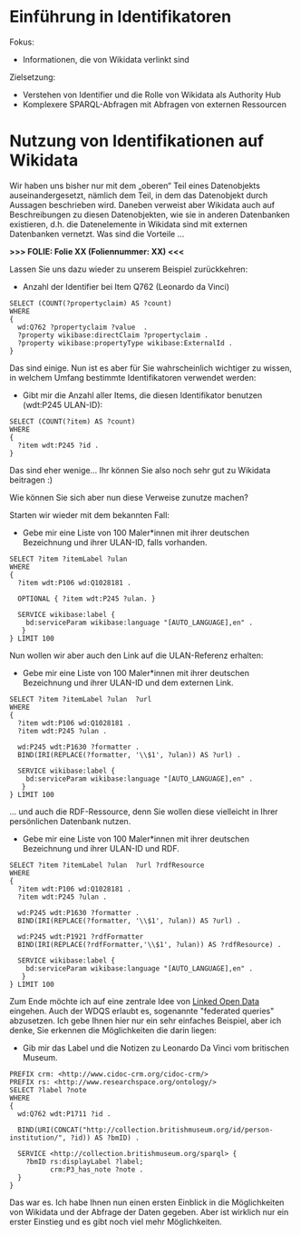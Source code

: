 
# Einführung in Identifikatoren 

Fokus:
  * Informationen, die von Wikidata verlinkt sind 

Zielsetzung:
  * Verstehen von Identifier und die Rolle von Wikidata als Authority Hub
  * Komplexere SPARQL-Abfragen mit Abfragen von externen Ressourcen


# Nutzung von Identifikationen auf Wikidata

Wir haben uns bisher nur mit dem „oberen“ Teil eines Datenobjekts  auseinandergesetzt, nämlich dem Teil, in dem das Datenobjekt durch Aussagen beschrieben wird. Daneben verweist aber Wikidata auch auf Beschreibungen zu diesen Datenobjekten, wie sie in anderen Datenbanken existieren, d.h. die Datenelemente in Wikidata sind mit externen Datenbanken vernetzt. Was sind die Vorteile …

**>>> FOLIE: Folie XX (Foliennummer: XX) <<<**

Lassen Sie uns dazu wieder zu unserem Beispiel zurückkehren:

  * Anzahl der Identifier bei Item Q762 (Leonardo da Vinci)

```sparql
SELECT (COUNT(?propertyclaim) AS ?count)
WHERE 
{
  wd:Q762 ?propertyclaim ?value  .
  ?property wikibase:directClaim ?propertyclaim .
  ?property wikibase:propertyType wikibase:ExternalId .
}
```
Das sind einige. Nun ist es aber für Sie wahrscheinlich wichtiger zu wissen, in welchem Umfang bestimmte Identifikatoren verwendet werden:

  * Gibt mir die Anzahl aller Items, die diesen Identifikator benutzen (wdt:P245 ULAN-ID):

```sparql 
SELECT (COUNT(?item) AS ?count) 
WHERE 
{
  ?item wdt:P245 ?id .
}
```

Das sind eher wenige... Ihr können Sie also noch sehr gut zu Wikidata beitragen :)

Wie können Sie sich aber nun diese Verweise zunutze machen?

Starten wir wieder mit dem bekannten Fall:

  * Gebe mir eine Liste von 100 Maler*innen mit ihrer deutschen Bezeichnung und ihrer ULAN-ID, falls vorhanden.

```sparql 
SELECT ?item ?itemLabel ?ulan 
WHERE 
{
  ?item wdt:P106 wd:Q1028181 .
  
  OPTIONAL { ?item wdt:P245 ?ulan. }
 
  SERVICE wikibase:label {
 	bd:serviceParam wikibase:language "[AUTO_LANGUAGE],en" .
   }  
} LIMIT 100
```

Nun wollen wir aber auch den Link auf die ULAN-Referenz erhalten:

  * Gebe mir eine Liste von 100 Maler*innen mit ihrer deutschen Bezeichnung und ihrer ULAN-ID und dem externen Link.

```sparql 
SELECT ?item ?itemLabel ?ulan  ?url
WHERE 
{
  ?item wdt:P106 wd:Q1028181 .
  ?item wdt:P245 ?ulan .

  wd:P245 wdt:P1630 ?formatter .  
  BIND(IRI(REPLACE(?formatter, '\\$1', ?ulan)) AS ?url) .
 
  SERVICE wikibase:label {
 	bd:serviceParam wikibase:language "[AUTO_LANGUAGE],en" .
   }  
} LIMIT 100
```

... und auch die RDF-Ressource, denn Sie wollen diese vielleicht in Ihrer persönlichen Datenbank nutzen.

  * Gebe mir eine Liste von 100 Maler*innen mit ihrer deutschen Bezeichnung und ihrer ULAN-ID und RDF.

```sparql 
SELECT ?item ?itemLabel ?ulan  ?url ?rdfResource
WHERE 
{
  ?item wdt:P106 wd:Q1028181 .
  ?item wdt:P245 ?ulan .
  
  wd:P245 wdt:P1630 ?formatter .  
  BIND(IRI(REPLACE(?formatter, '\\$1', ?ulan)) AS ?url) .
  
  wd:P245 wdt:P1921 ?rdfFormatter
  BIND(IRI(REPLACE(?rdfFormatter,'\\$1', ?ulan)) AS ?rdfResource) .

  SERVICE wikibase:label {
 	bd:serviceParam wikibase:language "[AUTO_LANGUAGE],en" .
   }  
} LIMIT 100
```

Zum Ende möchte ich auf eine zentrale Idee von [Linked Open Data](https://de.wikipedia.org/wiki/Linked_Open_Data) eingehen. Auch der WDQS erlaubt es, sogenannte "federated queries" abzusetzen. Ich gebe Ihnen hier nur ein sehr einfaches Beispiel, aber ich denke, Sie erkennen die Möglichkeiten die darin liegen: 

  * Gib mir das Label und die Notizen zu Leonardo Da Vinci vom britischen Museum.

```sparql
PREFIX crm: <http://www.cidoc-crm.org/cidoc-crm/>
PREFIX rs: <http://www.researchspace.org/ontology/>
SELECT ?label ?note
WHERE 
{
  wd:Q762 wdt:P1711 ?id .
            
  BIND(URI(CONCAT("http://collection.britishmuseum.org/id/person-institution/", ?id)) AS ?bmID) .
             
  SERVICE <http://collection.britishmuseum.org/sparql> {
    ?bmID rs:displayLabel ?label;
          crm:P3_has_note ?note .      
  }
}
```

Das war es. Ich habe Ihnen nun einen ersten Einblick in die Möglichkeiten von Wikidata und der Abfrage der Daten gegeben. Aber ist wirklich nur ein erster Einstieg und es gibt noch viel mehr Möglichkeiten. 
